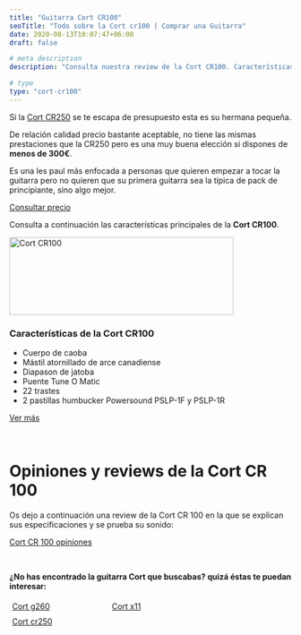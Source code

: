 ```yaml
---
title: "Guitarra Cort CR100"
seoTitle: "Todo sobre la Cort cr100 | Comprar una Guitarra"
date: 2020-08-13T10:07:47+06:00
draft: false

# meta description
description: "Consulta nuestra review de la Cort CR100. Características, especificaciones y precio de una de las guitarras baratas más exitosas de Cort"

# type
type: "cort-cr100"
---
```


Si la [Cort CR250](/guitarras-cort/cr250) se te escapa de presupuesto esta es su hermana pequeña. 

De relación calidad precio bastante aceptable, no tiene las mismas prestaciones que la CR250 pero es una muy buena elección si dispones de **menos de 300€**.
 
Es una les paul más enfocada a personas que quieren empezar a tocar la guitarra pero no quieren que su primera guitarra sea la típica de pack de principiante, sino algo mejor.

<div>
	<a href="https://amzn.to/2yjOWcd" class="btn" rel="nofollow noopener noreferrer" target="_blank">Consultar precio</a>
</div>

Consulta a continuación las características principales de la **Cort CR100**.

<div>
  <a href="https://amzn.to/2yjOWcd" rel="nofollow noopener noreferrer" target="_blank">
    <img src="../../images/cort/cort-cr100.jpg" alt="Cort CR100" width="400" height="139"/>
  </a>
</div>

### Características de la Cort CR100

* Cuerpo de caoba
* Mástil atornillado de arce canadiense
* Diapason de jatoba
* Puente Tune O Matic
* 22 trastes
* 2 pastillas humbucker Powersound PSLP-1F y PSLP-1R

<div>
	<a href="https://amzn.to/2yjOWcd" class="btn" rel="nofollow noopener noreferrer" target="_blank">Ver más</a>
</div>

&nbsp;

# Opiniones y reviews de la Cort CR 100

Os dejo a continuación una review de la Cort CR 100 en la que se explican sus especificaciones y se prueba su sonido:

<a href="https://www.youtu.be/x_0k9gZ9sGw" class="lazy-youtube-embed">Cort CR 100 opiniones</a>

&nbsp;

**¿No has encontrado la guitarra Cort que buscabas? quizá éstas te puedan interesar:**

<div class="row">
      <div class="column" style="float: left; width: 33.33%; padding: 5px;">
        <a href="/guitarras-cort/g260/">
          <figcaption>Cort g260</figcaption>
        </a>
      </div>
      <div class="column" style="float: left; width: 33.33%; padding: 5px;">
        <a href="/guitarras-cort/x11/">
          <figcaption>Cort x11</figcaption>
        </a>
      </div>
      <div class="column" style="float: left; width: 33.33%; padding: 5px;">
        <a href="/guitarras-cort/cr250/">
          <figcaption>Cort cr250</figcaption>
        </a>
      </div>
</div>